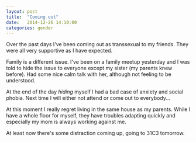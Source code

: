```yaml
---
layout: post
title:  "Coming out"
date:   2014-12-26 14:10:00
categories: gender
---
```


Over the past days I've been coming out as transsexual to my friends. They were all very supportive as I have expected.
 
Family is a different issue. I've been on a family meetup yesterday and I was told to hide the issue to everyone except my sister (my parents knew before). Had some nice calm talk with her, although not feeling to be understood.

At the end of the day *hiding* myself I had a bad case of anxiety and social phobia. Next time I will either not attend or come out to everybody...

At this moment I really regret living in the same house as my parents. While I have a whole floor for myself, they have troubles adapting quickly and especially my mom is always working against me.

At least now there's some distraction coming up, going to 31C3 tomorrow.

